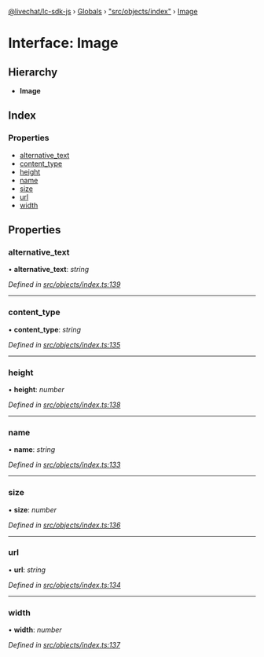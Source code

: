 [@livechat/lc-sdk-js](../README.md) › [Globals](../globals.md) › ["src/objects/index"](../modules/_src_objects_index_.md) › [Image](_src_objects_index_.image.md)

# Interface: Image

## Hierarchy

* **Image**

## Index

### Properties

* [alternative_text](_src_objects_index_.image.md#alternative_text)
* [content_type](_src_objects_index_.image.md#content_type)
* [height](_src_objects_index_.image.md#height)
* [name](_src_objects_index_.image.md#name)
* [size](_src_objects_index_.image.md#size)
* [url](_src_objects_index_.image.md#url)
* [width](_src_objects_index_.image.md#width)

## Properties

###  alternative_text

• **alternative_text**: *string*

*Defined in [src/objects/index.ts:139](https://github.com/livechat/lc-sdk-js/blob/adb7bb1/src/objects/index.ts#L139)*

___

###  content_type

• **content_type**: *string*

*Defined in [src/objects/index.ts:135](https://github.com/livechat/lc-sdk-js/blob/adb7bb1/src/objects/index.ts#L135)*

___

###  height

• **height**: *number*

*Defined in [src/objects/index.ts:138](https://github.com/livechat/lc-sdk-js/blob/adb7bb1/src/objects/index.ts#L138)*

___

###  name

• **name**: *string*

*Defined in [src/objects/index.ts:133](https://github.com/livechat/lc-sdk-js/blob/adb7bb1/src/objects/index.ts#L133)*

___

###  size

• **size**: *number*

*Defined in [src/objects/index.ts:136](https://github.com/livechat/lc-sdk-js/blob/adb7bb1/src/objects/index.ts#L136)*

___

###  url

• **url**: *string*

*Defined in [src/objects/index.ts:134](https://github.com/livechat/lc-sdk-js/blob/adb7bb1/src/objects/index.ts#L134)*

___

###  width

• **width**: *number*

*Defined in [src/objects/index.ts:137](https://github.com/livechat/lc-sdk-js/blob/adb7bb1/src/objects/index.ts#L137)*
